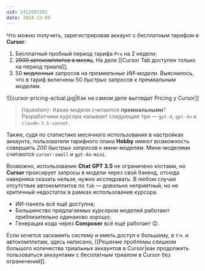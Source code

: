 ```yaml
---
uid: 2412091501
date: 2024-12-09
---
```


Что можно получить, зарегистрировав аккаунт с бесплатным тарифом в **Cursor**:

1. Бесплатный пробный период тарифа `Pro` на 2 недели;
2. ~~2000 автокомплитов в месяц~~. На деле [[Cursor Tab доступен только на период триала]];
3. 50 ~~медленных~~ запросов на *премиальные ИИ-модели*. Выяснилось, что в тариф включены 50 *быстрых* запросов к премиальным моделям.

![[cursor-pricing-actual.jpg|Как на самом деле выглядит Pricing у Cursor]]

> [!question]- Какие модели считаются **премиальными**?
> Разработчики курсора называет следующие три — `gpt-4`, `gpt-4o` и `claude-3.5-sonnet`.

Также, судя по статистике месячного использования в настройках аккаунта, пользователи тарифного плана **Hobby** имеют возможность совершить *200 быстрых запросов* к мини-моделям. Мини-моделями считаются `cursor-small` и `gpt-4o-mini`.

Возможно, использование **Chat GPT 3.5** не ограничено костами, но **Cursor** проксирует запросы в модели через свой бэкенд, отсюда наверняка сказать нельзя, нужно исследовать. В любом случае отсутствие автокомплитов по `Tab` — довольно неприятный, но не критичный недостаток в рамках использования курсора.

- ИИ-панель всё ещё доступна;
- Большинство предлагаемых курсором моделей работают приблизительно одинаково хорошо;
- Генерация кода через **Composer** всё ещё работает 😉.

Если хочется заскамить систему и иметь доступ к большему, в т.ч. и автокомплитам, здесь написано, [[Решение проблемы слишком большого количества триальных аккаунтов в Cursor|как продолжить пользоваться аккаунтами с бесплатным триалом в Cursor без ограничений]].
